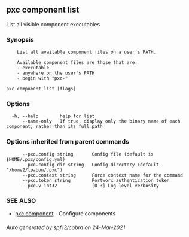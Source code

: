 ## pxc component list

List all visible component executables

### Synopsis


		List all available component files on a user's PATH.

		Available component files are those that are:
		- executable
		- anywhere on the user's PATH
		- begin with "pxc-"

```
pxc component list [flags]
```

### Options

```
  -h, --help        help for list
      --name-only   If true, display only the binary name of each component, rather than its full path
```

### Options inherited from parent commands

```
      --pxc.config string       Config file (default is $HOME/.pxc/config.yml)
      --pxc.config-dir string   Config directory (default "/home2/lpabon/.pxc")
      --pxc.context string      Force context name for the command
      --pxc.token string        Portworx authentication token
      --pxc.v int32             [0-3] Log level verbosity
```

### SEE ALSO

* [pxc component](pxc_component.md)	 - Configure components

###### Auto generated by spf13/cobra on 24-Mar-2021
